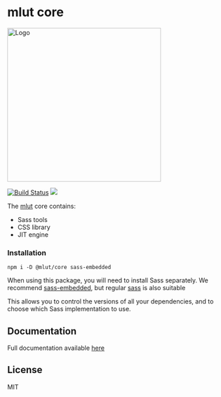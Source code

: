 # mlut core #

<img alt="Logo" src="https://github.com/mr150/mlut/raw/master/docs/img/logo-full.png" width="350"/>

[![Build Status](https://travis-ci.com/mr150/mlut.svg?branch=master)](https://travis-ci.com/mr150/mlut)
[![](https://img.shields.io/npm/v/mlut.svg)](https://www.npmjs.com/package/mlut)

The [mlut](https://github.com/mr150/mlut) core contains:
- Sass tools
- CSS library
- JIT engine

### Installation ###

```
npm i -D @mlut/core sass-embedded
```

When using this package, you will need to install Sass separately. We recommend [sass-embedded](https://www.npmjs.com/package/sass-embedded), but regular [sass](https://www.npmjs.com/package/sass) is also suitable

This allows you to control the versions of all your dependencies, and to choose which Sass implementation to use.

## Documentation ##
Full documentation available [here](https://mr150.github.io/mlut/)

## License ##
MIT
